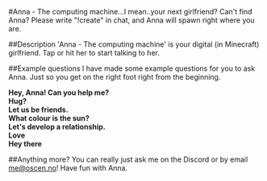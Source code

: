 #Anna - The computing machine...I mean..your next girlfriend?
Can't find Anna? Please write "!create" in chat, and Anna will spawn right where you are.

##Description
'Anna - The computing machine' is your digital (in Minecraft) girlfriend. Tap or hit her to start talking to her.

##Example questions
I have made some example questions for you to ask Anna. Just so you get on the right foot right from the beginning.  

**Hey, Anna! Can you help me?**  
**Hug?**  
**Let us be friends.**  
**What colour is the sun?**  
**Let's develop a relationship.**  
**Love**  
**Hey there**  

##Anything more?
You can really just ask me on the Discord or by email me@oscen.no! Have fun with Anna.
